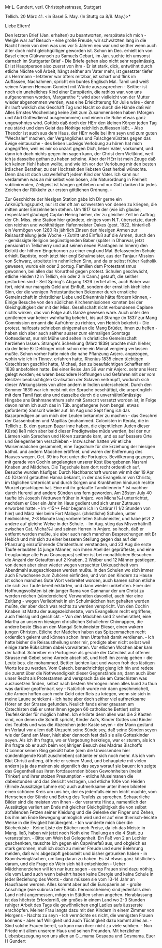Mr L. Gundert, verl. Christophsstrasse, Stuttgart

 Tellich. 20 März 41.
 <in Basel 5. May. (In Stuttg ca 8/9. May.)>*

Liebe Eltern!

Den letzten Brief (Jan. erhalten) zu beantworten, verspätete ich mich - Weigle war auf Besuch - eine große Freude, wir schwätzten lang in die Nacht hinein von dem was uns vor 5 Jahren neu war und seither wenn auch älter doch nicht gleichgültiger geworden ist. Schon im Dec. erhielt ich von Basel einen Glükwunsch zu Samuels Geburt, im Jan. suchte ich umsonst darnach im Stuttgarter Brief - Die Briefe gehen also nicht sehr regelmässig. Er ist Hauptperson also zuerst von ihm - Er ist stark, dick, entwöhnt durch etliche Nächte voll Arbeit, hängt seither am Vater mehr, ist gesetzter tiefer als Herrmann - letzterer war öfters reitzbar, ist scharf und flink im Auffassen, Nachahmen, spricht ein buntes Englisch Mal. Tamil und weiß seinen Namen Hemann Gundert mit Würde auszusprechen - Seither ist noch ein uneheliches Kind einer Europäerin, die rathlos war, von uns aufgenommen worden, Margarethe <Heath>*; wird aber vielleicht von der Mutter wieder abgenommen werden, was eine Erleichterung für Julie wäre - denn ihr lauft wirklich das Geschäft Tag und Nacht so durch die Hände daß wir Alles Ernstes Wochenlang keine Zeit zum Zusammenbeten haben (Morgen und Abd Gottesdienst ausgenommen) und einem die Ruhe etwas ganz ungewohntes wird. Gottlob daß doch der HErr den kleinen Körper jeden Tag neu stärkt und dem Geist das Nöthige reichlich zufliessen läßt. - Also Theodor ist auch aus dem Haus, der HErr wolle bei ihm seyn und zum guten "Wechsler" machen, der Vergängliches und Falschgemünztes gegen das Ewige eintausche - des lieben Ludwigs Verlobung zu hören hat mich angegriffen, weil es mir so unzart gegen Dich, lieber Vater, vorkommt, und dann ich doch nichts gegen ihn sagen kann, der Christ dem Weltkind, weil ich ja dasselbe gethan zu haben scheine. Aber der HErr ist mein Zeuge daß ich keinen Hehl haben wollte, und wie ich vor der Verlobung mir den besten irdischen Berather, zu der Hochzeit den liebsten Gast herbei wünschte. Denn das ist doch unzweifelhaft jedem Kind der Vater. Ich kann nur verdammen was an mir selbst vom bösen, alle Naturordnung in Freiheit sublimirenden, Zeitgeist ist hängen geblieben und nur Gott danken für jedes Zeichen der Rükkehr zur ersten göttlichen Ordnung. -

Zur Geschichte der hiesigen Station gäbe ich Dir gerne ein Anknüpfungspunkt, nur ist der oft am schwersten von denen zu kriegen, die mitten unter Einzelnheiten stehen. Um 1817 kam der (wie ich glaube, respectabel gläubige) Caplan Hering hieher, der zu gleicher Zeit im Auftrag der Ch. Miss. eine Station hier gründete, einiges vom N.T. übersetzte, durch den reichen und wohlthätigen Hafenmeister Oakes (gest. 1822, hinterließ ein Vermögen von 1280 Rs jährlich Zinsen den hiesigen Armen zur Reisaustheilung jede Woche -) Zutritt und Einfluß auf die Armen, durch den - gemässigte Religion begünstigenden Baber (später in Dharwar, jetzt pensionirt in Tellicherry und auf seinen neuen Plantagen im Innern) den Beitritt der höhern Eingebornen zu einer engl und Mal. Befassenden Schule erhielt. Baptiste, noch jetzt hier engl Schulmeister, aus der Tanjaur Mission von Schwarz, arbeitete im nehmlichen Sinn, und da er selbst früher Katholik gewesen, wurde ein oder 2 portug. Familien dem Protestantismus gewonnen, bei allen das Vorurtheil gegen protest. Schulen geschwächt, etliche Heiden (2 in Tellich, ein oder 2 in Cann.) getauft, die seither gestorben sind - Seit Spring's Abgang 1826 zerfiel alles, auch Baber war fort, nicht nur mangels Geld und Einfluß, sondern der ernstlich kirchliche Sinn, der die wenigen Protestantischen Bekenner durch ernstliche Gemeinschaft in christlicher Liebe und Erkenntnis hätte fördern können, - Einige Besuche von den südlichen Kirchenmissionen konnten bei der Gleichgültigkeit der mit der Miss. Gesellschaft nicht verbundenen Caplane nichts wirken, das von Folge aufs Ganze gewesen wäre. Auch unter den gentlemen war keiner wahrhaftig bekehrt, bis auf Strange (in 1837 zur Mang Commission ernannt die Aufrührer zu richten, von Hebich bekehrt) - Die protest. halfcasts schrieben einigemal an die Mang Brüder, ihnen zu helfen - haben sich aber auch seither ausser zum einmaligen Sonntags Gottesdienst, nur mit Mühe und selten in christliche Gemeinschaft herziehen lassen. Strange's Schenkung (März 1839) brachte mich hieher, da der liebe Br Dehlinger mich schon ehe ein Monat vergieng verlassen mußte. Schon vorher hatte mich die nahe Pflanzung Anjerc. angezogen, wohin wie ich in Tinnev. erfahren hatte, Rhenius 1835 einen tüchtigen Catechisten geschikt hatte, Michael, den zu beaufsichtigen Schaffter mir 1838 anbefohlen hatte. Bei einer Reise Jan 39 war mir Anjerc. sehr ans Herz gelegt worden; es waren besondere Hoffnungen und Gefahren mit der vom Besitzer beabsichtigten Civilisation der Sclaven verknüpft, wodurch sich dieser Wirkungskreis von allen andern in Indien unterscheidet. Durch den Sommer 1839 war ich meist mit der Sprache beschäftigt, die ursprünglich mit dem Tamil fast eins und dasselbe durch die unverhältnißmässige Hingabe ans Brahmanenthum sehr mit Sanscrit versetzt worden ist; in Folge davon nahm ich auch das in Tüb. angefangene (vom bengal. etwas geförderte) Sanscrit wieder auf. Im Aug und Sept fieng ich das Bazarpredigen an um mich den Leuten bekannter zu machen - das Geschrei der Gassenbuben und Mapillas (muhammed. Colonisten in Kerala, die in Tellich z. B. den ganzen Bazar inne haben, die eigentlichen Juden dieser Küste) ließ mich aber bald dieser Predigtweise müde werden, bei der nur Lärmen kein Sprechen und Hören zustande kam, und es auf bessere Orte und Gelegenheiten verschieben - Inzwischen hatten wir etliche Waisenmädchen gesammelt, eine Tagschule für die Erziehung der hiesigen kathol. und andern Mädchen eröffnet, und waren der Entfernung des Hauses wegen, Oct. 39 ins Fort unter die Portugies. Bevölkerung gezogen, mit gerade von Cochin angelangten unserer Kost übergebenen Nasrani Knaben und Mädchen. Die Tagschule kam dort recht ordentlich auf, Besuche wurden häufiger. Durch Nachbarschaft wurden wir mit der 19 Apr 40 (Ostern) getauften Hanna bekannt, in der das Evangelium von Christo, im täglichen Unterricht und durch Sorgen und Krankheiten hindurch rechte Wurzel geschlagen hat. Eine mit ihr getaufte Tamildienerin <Sarah>* ist nachher durch Hurerei und andere Sünden uns fern geworden. Am 26sten July 40 taufte ich Joseph (Vettuwen früher in Anjarc. von Micha‰l unterrichtet, nachdem er über ein Jahr im Haus gedient und sich unser Zutrauen erworben hatte. - Im <15>* Febr begann ich in Catirur (1 1/2 Stunden von hier) und März hier beim Fort Malayal. (christliche) Schulen, unter heidnischen, 2-3 Monate lang vorbereiteten Schulmeister, und habe jetzt 2 andere auf gleiche Weise in der Schule. - Im Aug. stieg das Misverhältniß zwischen Cat. Micha‰l und seinen Herren in Anjerc. so hoch, daß er entfernt werden mußte, sie aber auch nach manchen Besprechungen mit Br Hebich und mir sich zu einer besseren Stellung gegen das auf der Pflanzung einzuführende Christenthum verstanden, und 23 Aug die erste Taufe erlaubten (4 junge Männer, von ihnen Abel der geprüfteste, und eine treuglaubige alte Frau Gnanappus) seither ist bei monathlichen Besuchen die Anzahl der Getauften auf 2 Knaben, 2 Weiber und 12 Männer gestiegen, von denen aber einer wieder wegen versuchter Unkeuschheit vom Abendmahl ausgeschlossen werden mußte. In den Schulen wo sich immer auch Erwachsene zum Zuhören einfinden, und von den Kindern zu Hause ist schon manches Gute Wort verbreitet worden, auch kamen schon etliche die sich zur Taufe bereit erklärten, und dann wieder umkehrten. Einer der Hoffnungsvollsten ist ein junger Rama von Cannanur der um Christ zu werden reichen (sündereichen) Verwandten davonlief, auch hier eine Zeitlang - wegen Verliebtheit in ein Schulmädchen hart gehalten werden mußte, der aber doch was rechts zu werden verspricht. Von den Cochin Knaben ist Mattu der ausgezeichnetste, vom Evangelium recht ergriffene, auch fleissig und geschickt. - Von den Mädchen sind 2 verheirathet, eine Martha an unseren hiesigen christlichen Schullehrer Chinnappen, die andere beste Elisa an den Mangal Schulmeister Elieser, einen wakern jungen Christen. Etliche der Mädchen haben das Spitzenmachen recht ordentlich gelernt und können schon ihren Unterhalt damit verdienen. - Ich hatte bisher die Reisaustheilung unter mir, predigte aber nicht selbst weil einige zarte Rüksichten dabei vorwalteten. Vor etlichen Wochen aber kam der kathol. Schreiber ein Portugiese als gerade der Catechist auf offener Strasse mit Gebet seine Anrede abschloß, und hieß ihn zornig gehen - die Leute bes. die mohammed. Bettler lachten laut und waren froh des lästigen Worts los zu werden. Vom Catech. benachrichtigt gieng ich hin und redete sie zuerst über die Nothwendigkeit dieser Gegenstände an; dann auch über unser Recht als Protestanten und versprach da sie am Catechisten was auszusetzen finden, selbst nach bestem Vermögen ihnen alles kund zu thun was darüber geoffenbart sey - Natürlich wurde mir dann geschmeichelt, (die Armen hoffen auch mehr Geld oder Reis zu kriegen, wenn sie sich in meine Laune schicken) - ich habe aber doch seither viel aufmerksame Hörer an der Strasse gefunden. Neulich fands einer grausam am Catechisten daß er unter ihnen (gegen 60 catholische Bettler) sollte Teufelskinder für möglich halten. Ich erklärte denn allen was die 3 Kasten sind, von denen die Schrift spricht, Kinder Ad's, Kinder Gottes und Kinder des Teufels und was die Abzeichen jeder Kaste seyen - der Mann gestand im Verlauf vor allem daß Unzucht seine Sünde sey, daß seine Sünden seyen wie der Sand am Meer, hielt aber dennoch fest daß sie alle Gotteskinder seyen. Als ich ihn fragte, wo er Vergebung herkriege, war er stumm, als ich ihn fragte ob er auch beim vorjährigen Besuch des Madras Bischoffs O'connor seinen Ring geküßt habe (dem die Unwissenden hier sündentilgende Kraft zuschrieben) schämte er sich noch mehr. Als ich vom Blut Christi anfieng, öffnete er seinen Mund, und behauptete mit vielen andern ja ja das meinen sie eigentlich das seys worauf sie bauen: ich zeigte das Gegentheil aus ihren fortdauernden bösen Gewohnheiten (meist Trinker) und ihrer stolzen Presumption - etliche Muselmanen die dabeistunden und das Gesicht verzogen, und etliche 100e von Heiden (Blinde Aussätzige Lahme etc) auch aufmerksame unter ihnen bildeten einen schönen Kreis um uns her, der es jedenfalls einem leicht machte, vom Herrschen der Sünde und Betrug des Teufels zu sprechen. Schauerliche Bilder sind die meisten von ihnen - der verarmte Hindu, namentlich der Aussätzige verliert am Ende mit gleicher Gleichgültigkeit die von selbst abfallenden Fetzen seiner Kleidung und die Gelenke der Finger und Zehen, bis ihm am Ende Bewegung unmöglich wird und er auf eine thierisch-leichte Weise in die Ewigkeit hinübergeht. - Ich wunderte mich über die Bücherkiste - Keine Liste der Bücher noch Preise, da ich das Meiste in Mang. ließ, haben wir jetzt noch Noth eine Theilung an die 4 Statt. zu veranstalten. - Bitte um Wein bei Gelegenheit. Ein Faß von 2 an Lechler geschenkten, tauschte ich gegen ein Capwinefaß aus, und obgleich es stark geronnen, muß ich doch zu meiner Freude und eurer Belehrung melden, daß wirs abgezapft gebouteilt und bisher getrunken haben - in Branntweingläschen, um lang daran zu haben. Es ist etwas ganz köstliches darum, und die Frage ob Wein sich hält entschieden - Ueber Mädchenerziehen will ich nur kurz sagen - europ Frauen sind dazu nöthig, die vom Land auch wenn bekehrt haben keine Energie und keine Schule in jeder Beziehung des Worts - dann müssen sie vom 13-14 Jahr an Hausfrauen werden. Alles kommt aber auf die Europäerin an - große Anschläge (wie subrosa bei Fr. Häb. hervorscheinen) sind jedenfalls dem Land nicht angemessen, mögen in Städten schon angehen. Herablassung ist das höchste Erforderniß, ein großes in einem Land wo 2-3 Stunden ruhiger Arbeit des Tags die gewöhnlichen engl Ladies aufs äusserste erschöpfen. Meiner Frau langts dazu mit den Kindern in einem Zimmer von Morgens - Nachts zu seyn - Ich vermöchte es nicht, die wenigsten Frauen könnens - aber auf Willigkeit und auch Tüchtigkeit dazu kommt alles an. - Sind solche Frauen bereit, so kann man ihrer nicht zu viele schiken. - Nun Friede mit allem unserem Haus und seinen Freunden. Mit herzlicher Liebesbezeugung von uns allen an G...mama Gospapa und Gosmama.  Euer H Gundert

